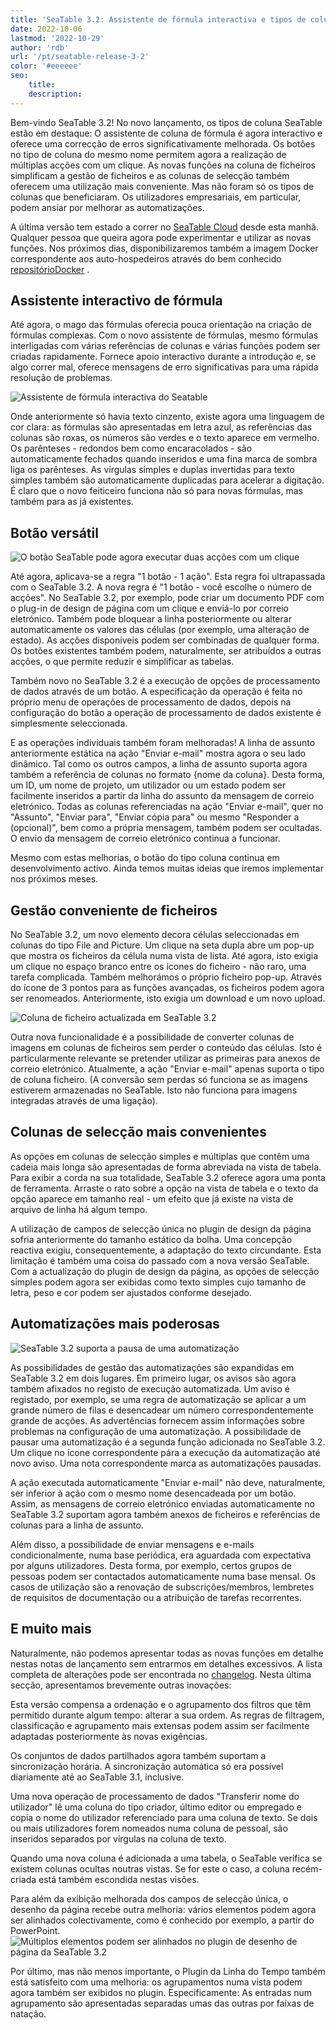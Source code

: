 ```yaml
---
title: 'SeaTable 3.2: Assistente de fórmula interactiva e tipos de colunas melhorados'
date: 2022-10-06
lastmod: '2022-10-29'
author: 'rdb'
url: '/pt/seatable-release-3-2'
color: '#eeeeee'
seo:
    title:
    description:
---
```


Bem-vindo SeaTable 3.2! No novo lançamento, os tipos de coluna SeaTable estão em destaque: O assistente de coluna de fórmula é agora interactivo e oferece uma correcção de erros significativamente melhorada. Os botões no tipo de coluna do mesmo nome permitem agora a realização de múltiplas acções com um clique. As novas funções na coluna de ficheiros simplificam a gestão de ficheiros e as colunas de selecção também oferecem uma utilização mais conveniente. Mas não foram só os tipos de colunas que beneficiaram. Os utilizadores empresariais, em particular, podem ansiar por melhorar as automatizações.

A última versão tem estado a correr no [SeaTable Cloud](https://cloud.seatable.io) desde esta manhã. Qualquer pessoa que queira agora pode experimentar e utilizar as novas funções. Nos próximos dias, disponibilizaremos também a imagem Docker correspondente aos auto-hospedeiros através do bem conhecido [repositórioDocker](https://hub.docker.com/r/seatable/seatable-enterprise/tags) .

## Assistente interactivo de fórmula

Até agora, o mago das fórmulas oferecia pouca orientação na criação de fórmulas complexas. Com o novo assistente de fórmulas, mesmo fórmulas interligadas com várias referências de colunas e várias funções podem ser criadas rapidamente. Fornece apoio interactivo durante a introdução e, se algo correr mal, oferece mensagens de erro significativas para uma rápida resolução de problemas.

![Assistente de fórmula interactiva do Seatable](https://seatable.io/wp-content/uploads/2022/10/SeaTable3.2_FormulaWizard.png)

Onde anteriormente só havia texto cinzento, existe agora uma linguagem de cor clara: as fórmulas são apresentadas em letra azul, as referências das colunas são roxas, os números são verdes e o texto aparece em vermelho. Os parênteses - redondos bem como encaracolados - são automaticamente fechados quando inseridos e uma fina marca de sombra liga os parênteses. As vírgulas simples e duplas invertidas para texto simples também são automaticamente duplicadas para acelerar a digitação. É claro que o novo feiticeiro funciona não só para novas fórmulas, mas também para as já existentes.

## Botão versátil

![O botão SeaTable pode agora executar duas acções com um clique](https://seatable.io/wp-content/uploads/2022/10/SeaTable3.2_ButtonColumn.png)

Até agora, aplicava-se a regra "1 botão - 1 ação". Esta regra foi ultrapassada com o SeaTable 3.2. A nova regra é "1 botão - você escolhe o número de acções". No SeaTable 3.2, por exemplo, pode criar um documento PDF com o plug-in de design de página com um clique e enviá-lo por correio eletrónico. Também pode bloquear a linha posteriormente ou alterar automaticamente os valores das células (por exemplo, uma alteração de estado). As acções disponíveis podem ser combinadas de qualquer forma. Os botões existentes também podem, naturalmente, ser atribuídos a outras acções, o que permite reduzir e simplificar as tabelas.

Também novo no SeaTable 3.2 é a execução de opções de processamento de dados através de um botão. A especificação da operação é feita no próprio menu de operações de processamento de dados, depois na configuração do botão a operação de processamento de dados existente é simplesmente seleccionada.

E as operações individuais também foram melhoradas! A linha de assunto anteriormente estática na ação "Enviar e-mail" mostra agora o seu lado dinâmico. Tal como os outros campos, a linha de assunto suporta agora também a referência de colunas no formato {nome da coluna}. Desta forma, um ID, um nome de projeto, um utilizador ou um estado podem ser facilmente inseridos a partir da linha do assunto da mensagem de correio eletrónico. Todas as colunas referenciadas na ação "Enviar e-mail", quer no "Assunto", "Enviar para", "Enviar cópia para" ou mesmo "Responder a (opcional)", bem como a própria mensagem, também podem ser ocultadas. O envio da mensagem de correio eletrónico continua a funcionar.

Mesmo com estas melhorias, o botão do tipo coluna continua em desenvolvimento activo. Ainda temos muitas ideias que iremos implementar nos próximos meses.

## Gestão conveniente de ficheiros

No SeaTable 3.2, um novo elemento decora células seleccionadas em colunas do tipo File and Picture. Um clique na seta dupla abre um pop-up que mostra os ficheiros da célula numa vista de lista. Até agora, isto exigia um clique no espaço branco entre os ícones do ficheiro - não raro, uma tarefa complicada. Também melhorámos o próprio ficheiro pop-up. Através do ícone de 3 pontos para as funções avançadas, os ficheiros podem agora ser renomeados. Anteriormente, isto exigia um download e um novo upload.

![Coluna de ficheiro actualizada em SeaTable 3.2](https://seatable.io/wp-content/uploads/2022/10/SeaTable3.2_FileColumn.png)

Outra nova funcionalidade é a possibilidade de converter colunas de imagens em colunas de ficheiros sem perder o conteúdo das células. Isto é particularmente relevante se pretender utilizar as primeiras para anexos de correio eletrónico. Atualmente, a ação "Enviar e-mail" apenas suporta o tipo de coluna ficheiro. (A conversão sem perdas só funciona se as imagens estiverem armazenadas no SeaTable. Isto não funciona para imagens integradas através de uma ligação).

## Colunas de selecção mais convenientes

As opções em colunas de selecção simples e múltiplas que contêm uma cadeia mais longa são apresentadas de forma abreviada na vista de tabela. Para exibir a corda na sua totalidade, SeaTable 3.2 oferece agora uma ponta de ferramenta. Arraste o rato sobre a opção na vista de tabela e o texto da opção aparece em tamanho real - um efeito que já existe na vista de arquivo de linha há algum tempo.

A utilização de campos de selecção única no plugin de design da página sofria anteriormente do tamanho estático da bolha. Uma concepção reactiva exigiu, consequentemente, a adaptação do texto circundante. Esta limitação é também uma coisa do passado com a nova versão SeaTable. Com a actualização do plugin de design da página, as opções de selecção simples podem agora ser exibidas como texto simples cujo tamanho de letra, peso e cor podem ser ajustados conforme desejado.

## Automatizações mais poderosas

![SeaTable 3.2 suporta a pausa de uma automatização](https://seatable.io/wp-content/uploads/2022/10/SeaTable3.2_PauseAutomations_400x361.png)

As possibilidades de gestão das automatizações são expandidas em SeaTable 3.2 em dois lugares. Em primeiro lugar, os avisos são agora também afixados no registo de execução automatizada. Um aviso é registado, por exemplo, se uma regra de automatização se aplicar a um grande número de filas e desencadear um número correspondentemente grande de acções. As advertências fornecem assim informações sobre problemas na configuração de uma automatização. A possibilidade de pausar uma automatização é a segunda função adicionada no SeaTable 3.2. Um clique no ícone correspondente pára a execução da automatização até novo aviso. Uma nota correspondente marca as automatizações pausadas.

A ação executada automaticamente "Enviar e-mail" não deve, naturalmente, ser inferior à ação com o mesmo nome desencadeada por um botão. Assim, as mensagens de correio eletrónico enviadas automaticamente no SeaTable 3.2 suportam agora também anexos de ficheiros e referências de colunas para a linha de assunto.

Além disso, a possibilidade de enviar mensagens e e-mails condicionalmente, numa base periódica, era aguardada com expectativa por alguns utilizadores. Desta forma, por exemplo, certos grupos de pessoas podem ser contactados automaticamente numa base mensal. Os casos de utilização são a renovação de subscrições/membros, lembretes de requisitos de documentação ou a atribuição de tarefas recorrentes.

## E muito mais

Naturalmente, não podemos apresentar todas as novas funções em detalhe nestas notas de lançamento sem entrarmos em detalhes excessivos. A lista completa de alterações pode ser encontrada no [changelog](https://seatable.io/pt/docs/changelog/version-3-2/). Nesta última secção, apresentamos brevemente outras inovações:

Esta versão compensa a ordenação e o agrupamento dos filtros que têm permitido durante algum tempo: alterar a sua ordem. As regras de filtragem, classificação e agrupamento mais extensas podem assim ser facilmente adaptadas posteriormente às novas exigências.

Os conjuntos de dados partilhados agora também suportam a sincronização horária. A sincronização automática só era possível diariamente até ao SeaTable 3.1, inclusive.

Uma nova operação de processamento de dados "Transferir nome do utilizador" lê uma coluna do tipo criador, último editor ou empregado e copia o nome do utilizador referenciado para uma coluna de texto. Se dois ou mais utilizadores forem nomeados numa coluna de pessoal, são inseridos separados por vírgulas na coluna de texto.

Quando uma nova coluna é adicionada a uma tabela, o SeaTable verifica se existem colunas ocultas noutras vistas. Se for este o caso, a coluna recém-criada está também escondida nestas visões.

Para além da exibição melhorada dos campos de selecção única, o desenho da página recebe outra melhoria: vários elementos podem agora ser alinhados colectivamente, como é conhecido por exemplo, a partir do PowerPoint.  
![Múltiplos elementos podem ser alinhados no plugin de desenho de página da SeaTable 3.2](https://seatable.io/wp-content/uploads/2022/10/SeaTable3.2-ElementAlignment.png)

Por último, mas não menos importante, o Plugin da Linha do Tempo também está satisfeito com uma melhoria: os agrupamentos numa vista podem agora também ser exibidos no plugin. Especificamente: As entradas num agrupamento são apresentadas separadas umas das outras por faixas de natação.
